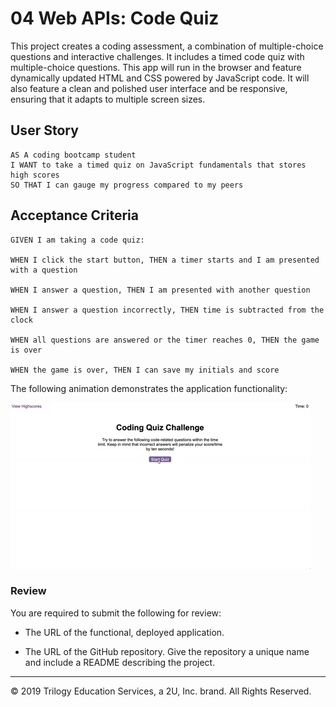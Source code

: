 # 04 Web APIs: Code Quiz

This project creates a coding assessment, a combination of multiple-choice questions and interactive challenges. It includes a timed code quiz with multiple-choice questions. This app will run in the browser and feature dynamically updated HTML and CSS powered by JavaScript code. It will also feature a clean and polished user interface and be responsive, ensuring that it adapts to multiple screen sizes.

## User Story

```
AS A coding bootcamp student
I WANT to take a timed quiz on JavaScript fundamentals that stores high scores
SO THAT I can gauge my progress compared to my peers
```

## Acceptance Criteria

```
GIVEN I am taking a code quiz:

WHEN I click the start button, THEN a timer starts and I am presented with a question

WHEN I answer a question, THEN I am presented with another question

WHEN I answer a question incorrectly, THEN time is subtracted from the clock

WHEN all questions are answered or the timer reaches 0, THEN the game is over

WHEN the game is over, THEN I can save my initials and score
```

The following animation demonstrates the application functionality:

![code quiz](./Assets/04-web-apis-homework-demo.gif)

### Review

You are required to submit the following for review:

* The URL of the functional, deployed application.

* The URL of the GitHub repository. Give the repository a unique name and include a README describing the project.

- - -
© 2019 Trilogy Education Services, a 2U, Inc. brand. All Rights Reserved.
